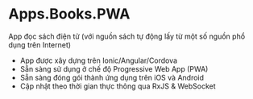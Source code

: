 # Apps.Books.PWA
App đọc sách điện tử (với nguồn sách tự động lấy từ một số nguồn phổ dụng trên Internet)

- App được xây dựng trên Ionic/Angular/Cordova
- Sẵn sàng sử dụng ở chế độ Progressive Web App (PWA)
- Sẵn sàng đóng gói thành ứng dụng trên iOS và Android
- Cập nhật theo thời gian thực thông qua RxJS & WebSocket